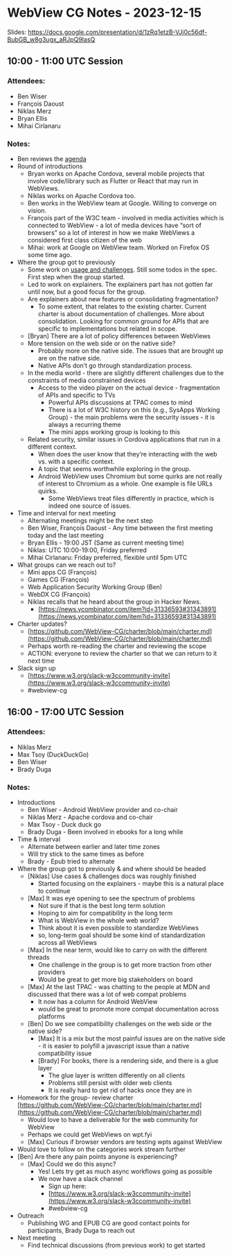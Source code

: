 # WebView CG Notes - 2023-12-15

Slides: https://docs.google.com/presentation/d/1zRq1etzB-VJj0c56df-BubGB_w8g3ugx_aRJpQ9IasQ

## 10:00 - 11:00 UTC Session

### Attendees:

* Ben Wiser
* François Daoust
* Niklas Merz
* Bryan Ellis
* Mihai Cirlanaru

### Notes:

* Ben reviews the [agenda](https://www.w3.org/events/meetings/1763efc5-ca27-4285-8578-34126f999955/#agenda)
* Round of introductions
    * Bryan works on Apache Cordova, several mobile projects that involve code/library such as Flutter or React that may run in WebViews.
    * Niklas works on Apache Cordova too.
    * Ben works in the WebView team at Google. Willing to converge on vision.
    * François part of the W3C team - involved in media activities which is connected to WebView - a lot of media devices have “sort of browsers” so a lot of interest in how we make WebViews a considered first class citizen of the web
    * Mihai: work at Google on WebView team. Worked on Firefox OS some time ago.
* Where the group got to previously
    * Some work on [usage and challenges](https://webview-cg.github.io/usage-and-challenges/). Still some todos in the spec. First step when the group started.
    * Led to work on explainers. The explainers part has not gotten far until now, but a good focus for the group.
    * Are explainers about new features or consolidating fragmentation?
        * To some extent, that relates to the existing charter. Current charter is about documentation of challenges. More about consolidation. Looking for common ground for APIs that are specific to implementations but related in scope.
    * [Bryan] There are a lot of policy differences between WebViews
    * More tension on the web side or on the native side?
        * Probably more on the native side. The issues that are brought up are on the native side.
        * Native APIs don’t go through standardization process.
    * In the media world - there are slightly different challenges due to the constraints of media constrained devices
        * Access to the video player on the actual device - fragmentation of APIs and specific to TVs
            * Powerful APIs discussions at TPAC comes to mind
            * There is a lot of W3C history on this (e.g., SysApps Working Group) - the main problems were the security issues - it is always a recurring theme
            * The mini apps working group is looking to this
    * Related security, similar issues in Cordova applications that run in a different context.
        * When does the user know that they’re interacting with the web vs. with a specific context.
        * A topic that seems worthwhile exploring in the group.
        * Android WebView uses Chromium but some quirks are not really of interest to Chromium as a whole. One example is file URLs quirks.
            * Some WebViews treat files differently in practice, which is indeed one source of issues.
* Time and interval for next meeting
    * Alternating meetings might be the next step
    * Ben Wiser, François Daoust - Any time between the first meeting today and the last meeting
    * Bryan Ellis - 19:00 JST (Same as current meeting time)
    * Niklas: UTC 10:00-19:00, Friday preferred
    * Mihai Cirlanaru: Friday preferred, flexible until 5pm UTC
* What groups can we reach out to?
    * Mini apps CG (François)
    * Games CG (François)
    * Web Application Security Working Group (Ben)
    * WebDX CG (François)
    * Niklas recalls that he heard about the group in Hacker News.
        * [https://news.ycombinator.com/item?id=31336593#31343891](https://news.ycombinator.com/item?id=31336593#31343891)
* Charter updates?
    * [https://github.com/WebView-CG/charter/blob/main/charter.md](https://github.com/WebView-CG/charter/blob/main/charter.md)
    * Perhaps worth re-reading the charter and reviewing the scope
    * ACTION: everyone to review the charter so that we can return to it next time
* Slack sign up
    * [https://www.w3.org/slack-w3ccommunity-invite](https://www.w3.org/slack-w3ccommunity-invite)
    * #webview-cg


## 16:00 - 17:00 UTC Session

### Attendees:

* Niklas Merz
* Max Tsoy (DuckDuckGo)
* Ben Wiser
* Brady Duga

### Notes:

* Introductions
    * Ben Wiser - Android WebView provider and co-chair
    * Niklas Merz - Apache cordova and co-chair
    * Max Tsoy - Duck duck go
    * Brady Duga - Been involved in ebooks for a long while
* Time & interval
    * Alternate between earlier and later time zones
    * Will try stick to the same times as before
    * Brady - Epub tried to alternate
* Where the group got to previously & and where should be headed
    * [Niklas] Use cases & challenges docs was roughly finished
        * Started focusing on the explainers - maybe this is a natural place to continue
    * [Max] It was eye opening to see the spectrum of problems
        * Not sure if that is the best long term solution
        * Hoping to aim for compatibility in the long term
        * What is WebView in the whole web world?
        * Think about it is even possible to standardize WebViews
        * so, long-term goal should be some kind of standardization across all WebViews
    * [Max] In the near term, would like to carry on with the different threads
        * One challenge in the group is to get more traction from other providers
        * Would be great to get more big stakeholders on board
    * [Max] At the last TPAC - was chatting to the people at MDN and discussed that there was a lot of web compat problems
        * It now has a column for Android WebView
        * would be great to promote more compat documentation across platforms
    * [Ben] Do we see compatibility challenges on the web side or the native side?
        * [Max] It is a mix but the most painful issues are on the native side - it is easier to polyfill a javascript issue than a native compatibility issue
        * [Brady] For books, there is a rendering side, and there is a glue layer
            * The glue layer is written differently on all clients
            * Problems still persist with older web clients
            * It is really hard to get rid of hacks once they are in
* Homework for the group- review charter \
[https://github.com/WebView-CG/charter/blob/main/charter.md](https://github.com/WebView-CG/charter/blob/main/charter.md)
    * Would love to have a deliverable for the web community for WebView
    * Perhaps we could get WebViews on wpt.fyi
    * [Max] Curious if browser vendors are testing wpts against WebView
* Would love to follow on the categories work stream further
* [Ben] Are there any pain points anyone is experiencing?
    * [Max] Could we do this async?
        * Yes! Lets try get as much async workflows going as possible
        * We now have a slack channel
            * Sign up here:
            * [https://www.w3.org/slack-w3ccommunity-invite](https://www.w3.org/slack-w3ccommunity-invite)
            * #webview-cg
* Outreach
    * Publishing WG and EPUB CG are good contact points for participants, Brady Duga to reach out
* Next meeting
    * Find technical discussions (from previous work) to get started